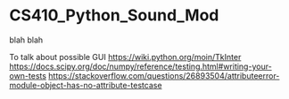 # CS410_Python_Sound_Mod

blah blah

To talk about possible GUI
https://wiki.python.org/moin/TkInter
https://docs.scipy.org/doc/numpy/reference/testing.html#writing-your-own-tests
https://stackoverflow.com/questions/26893504/attributeerror-module-object-has-no-attribute-testcase
